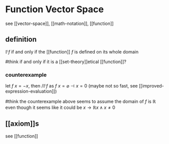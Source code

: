 # Function Vector Space

see [[vector-space]], [[math-notation]], [[function]]

## definition

$\mathbb F f$ if and only if the [[function]] $f$ is defined on its whole domain

#think if and only if it is a [[set-theory]]etical [[function]]?

### counterexample

let $f\ x = -x$, then $/\mathbb F f$ as $f\ x = \varnothing \dashv x = 0$ (maybe not so fast, see [[improved-expression-evaluation]])

#think the counterexample above seems to assume the domain of $f$ is $\mathbb R$ even though it seems like it could be $x \rightarrow \mathbb R x \land x \ne 0$

## [[axiom]]s

see [[function]]
